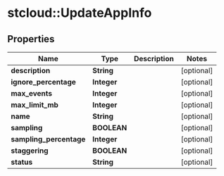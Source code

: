 # stcloud::UpdateAppInfo

## Properties
Name | Type | Description | Notes
------------ | ------------- | ------------- | -------------
**description** | **String** |  | [optional] 
**ignore_percentage** | **Integer** |  | [optional] 
**max_events** | **Integer** |  | [optional] 
**max_limit_mb** | **Integer** |  | [optional] 
**name** | **String** |  | [optional] 
**sampling** | **BOOLEAN** |  | [optional] 
**sampling_percentage** | **Integer** |  | [optional] 
**staggering** | **BOOLEAN** |  | [optional] 
**status** | **String** |  | [optional] 


